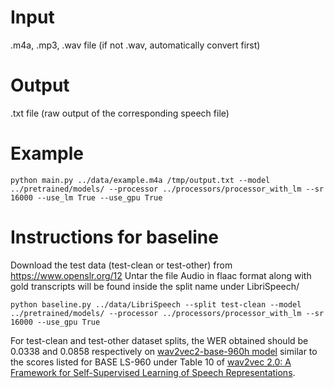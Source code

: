 # Input

.m4a, .mp3, .wav file (if not .wav, automatically convert first)

# Output

.txt file (raw output of the corresponding speech file)

# Example

```
python main.py ../data/example.m4a /tmp/output.txt --model ../pretrained/models/ --processor ../processors/processor_with_lm --sr 16000 --use_lm True --use_gpu True
```
# Instructions for baseline

Download the test data (test-clean or test-other) from https://www.openslr.org/12 
Untar the file
Audio in flaac format along with gold transcripts will be found inside the split name under LibriSpeech/

```
python baseline.py ../data/LibriSpeech --split test-clean --model ../pretrained/models/ --processor ../processors/processor_with_lm --sr 16000 --use_gpu True
```
For test-clean and test-other dataset splits, the WER obtained should be 0.0338 and 0.0858 respectively on [wav2vec2-base-960h model](https://huggingface.co/facebook/wav2vec2-base-960h) similar to the scores listed for BASE LS-960 under Table 10 of [wav2vec 2.0: A Framework for Self-Supervised Learning of Speech Representations](https://arxiv.org/abs/2006.11477).
